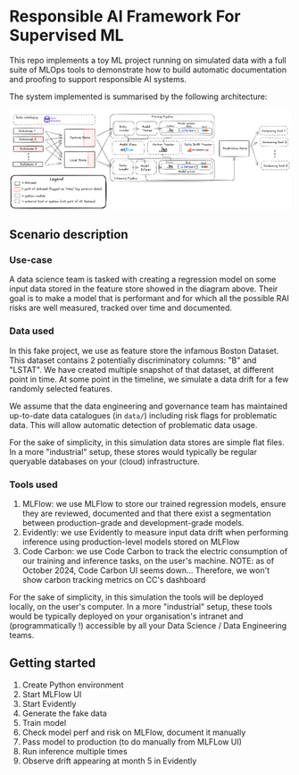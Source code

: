 # Responsible AI Framework For Supervised ML

This repo implements a toy ML project running on simulated data
with a full suite of MLOps tools to demonstrate how to build
automatic documentation and proofing to support responsible AI systems.

The system implemented is summarised by the following
architecture:

![](docs/_static/architecture.png)

## Scenario description

### Use-case

A data science team is tasked with creating a regression model on some input
data stored in the feature store showed in the diagram above. Their goal
is to make a model that is performant and for which all the possible
RAI risks are well measured, tracked over time and documented.

### Data used

In this fake project, we use as feature store the infamous Boston Dataset.
This dataset contains 2 potentially discriminatory columns: "B" and "LSTAT".
We have created multiple snapshot of that dataset, at different point in time.
At some point in the timeline, we simulate a data drift for a few randomly
selected features.

We assume that the data engineering and governance team has maintained
up-to-date data catalogues (in `data/`) including risk flags for
problematic data. This will allow automatic detection of problematic
data usage.

For the sake of simplicity, in this simulation data stores are simple
flat files. In a more "industrial" setup, these stores would 
typically be regular queryable databases on your (cloud) infrastructure. 

### Tools used

1. MLFlow: we use MLFlow to store our trained regression models, ensure
they are reviewed, documented and that there exist a segmentation between
production-grade and development-grade models.
2. Evidently: we use Evidently to measure input data drift when performing
inference using production-level models stored on MLFlow
3. Code Carbon: we use Code Carbon to track the electric consumption of our 
training and inference tasks, on the user's machine. NOTE: as of October
2024, Code Carbon UI seems down... Therefore, we won't show carbon tracking 
metrics on CC's dashboard

For the sake of simplicity, in this simulation the tools will be 
deployed locally, on the user's computer. In a more "industrial" setup,
these tools would be typically deployed on your organisation's 
intranet and (programmatically !) accessible by all your Data Science / Data 
Engineering teams.

## Getting started

1. Create Python environment
2. Start MLFlow UI
3. Start Evidently
4. Generate the fake data
5. Train model
6. Check model perf and risk on MLFlow, document it manually
7. Pass model to production (to do manually from MLFLow UI)
8. Run inference multiple times
9. Observe drift appearing at month 5 in Evidently
